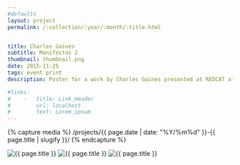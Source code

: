 ```yaml
---
#defaults
layout: project
permalink: /:collection/:year/:month/:title.html


title: Charles Gaines
subtitle: Manifestos 2
thumbnail: thumbnail.png
date: 2015-11-25
tags: event print
description: Poster for a work by Charles Gaines presented at REDCAT alongside his exhibition "Hotel Theory" (collaboration with <a href="http://dasoljung.com" target="_blank">Dasol Jung</a>). Charles Gaines fills the stage with a nine-piece orchestra and large-scale video projection to create <a href="http://www.redcat.org/event/charles-gaines-manifestos-2" target="_blank">Manifestos 2,</a> with a musical arrangement by director and composer Sean Griffin of Opera Povera. Gaines devised musical translations of four influential speeches using a conceptual rule-based musical notation system.

#links:
#    -   title: Link_Header
#        url: localhost
#        text: Lorem_ipsum
---
```


<!-- set project media path -->
{% capture media %}
    /projects/{{ page.date | date: "%Y/%m%d" }}-{{ page.title | slugify }}/
{% endcapture %}
<!-- end -->

<!-- media -->
<img class="span8" src="{{media|strip}}gaines-1.jpg" alt="{{ page.title }}">
<img class="span8" src="{{media|strip}}gaines-2.png" alt="{{ page.title }}">
<img class="span8" src="{{media|strip}}gaines-3.png" alt="{{ page.title }}">
